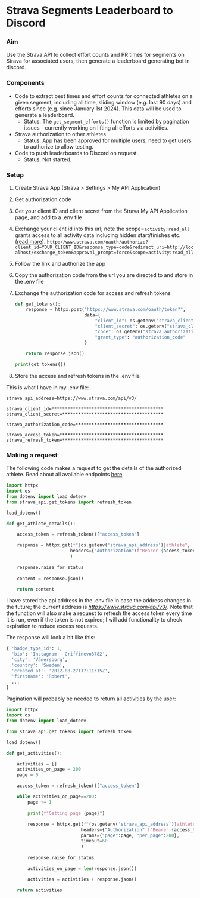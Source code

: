 # Strava Segments Leaderboard to Discord

### Aim 

Use the Strava API to collect effort counts and PR times for segments on Strava for associated users, then generate a leaderboard generating bot in discord.



### Components

- Code to extract best times and effort counts for connected athletes on a given segment, including all time, sliding window (e.g. last 90 days) and efforts since (e.g. since January 1st 2024). This data will be used to generate a leaderboard.
  - Status: The `get_segment_efforts()` function is limited by pagination issues - currently working on lifting all efforts via activities.
- Strava authorization to other athletes.
  - Status: App has been approved for multiple users, need to get users to authorize to allow testing.
- Code to push leaderboards to Discord on request.
  - Status: Not started.



### Setup

1. Create Strava App (Strava > Settings > My API Application)

1. Get authorization code
  1. Get your client ID and client secret from the Strava My API Application page, and add to a .env file
  1. Exchange your client id into this url; note the scope=`activity:read_all` grants access to all activity data including hidden start/finishes etc. ([read more](https://developers.strava.com/docs/authentication/)).
  `http://www.strava.com/oauth/authorize?client_id=YOUR_CLIENT_ID&response_type=code&redirect_uri=http://localhost/exchange_token&approval_prompt=force&scope=activity:read_all`
  1. Follow the link and authorize the app
  1. Copy the authorization code from the url you are directed to and store in the .env file

1. Exchange the authorization code for access and refresh tokens

    ```python
    def get_tokens():
        response = httpx.post("https://www.strava.com/oauth/token?",
                              data={
                                  "client_id": os.getenv("strava_client_id"),
                                  "client_secret": os.getenv("strava_client_secret"),
                                  "code": os.getenv("strava_authorization_code"),
                                  "grant_type": "authorization_code"
                              }

        return response.json()

    print(get_tokens())
    ```
  
1.  Store the access and refresh tokens in the .env file

This is what I have in my .env file:

```
strava_api_address=https://www.strava.com/api/v3/

strava_client_id=******************************************
strava_client_secret=**************************************

strava_authorization_code=********************************* 

strava_access_token=***************************************
strava_refresh_token=**************************************
```


### Making a request

The following code makes a request to get the details of the authorized athlete. Read about all available endpoints [here](https://developers.strava.com/docs/reference/).

```python
import httpx
import os
from dotenv import load_dotenv
from strava_api.get_tokens import refresh_token

load_dotenv()

def get_athlete_details():

    access_token = refresh_token()["access_token"]

    response = httpx.get(f"{os.getenv('strava_api_address')}athlete",
                        headers={"Authorization":f"Bearer {access_token}"}
                        )
    
    response.raise_for_status
    
    content = response.json()

    return content
```

I have stored the api address in the .env file in case the address changes in the future; the current address is *https://www.strava.com/api/v3/*. Note that the function will also make a request to refresh the access token every time it is run, even if the token is not expired; I will add functionality to check expiration to reduce excess requests. 

The response will look a bit like this:

```python
{ 'badge_type_id': 1,
  'bio': 'Instagram - Griffinevo3782',
  'city': 'Vänersborg',
  'country': 'Sweden',
  'created_at': '2012-08-27T17:11:15Z',
  'firstname': 'Robert',
  ...
}  
```

Pagination will probably be needed to return all activities by the user:

```python
import httpx
import os
from dotenv import load_dotenv

from strava_api.get_tokens import refresh_token

load_dotenv()

def get_activities():

    activities = []
    activities_on_page = 200
    page = 0

    access_token = refresh_token()["access_token"]

    while activities_on_page==200:
        page += 1
        
        print(f"Getting page {page}")
        
        response = httpx.get(f"{os.getenv('strava_api_address')}athlete/activities",
                            headers={"Authorization":f"Bearer {access_token}"},
                            params={"page":page, "per_page":200},
                            timeout=60
                            )
        
        response.raise_for_status
        
        activities_on_page = len(response.json())

        activities = activities + response.json()

    return activities
```
